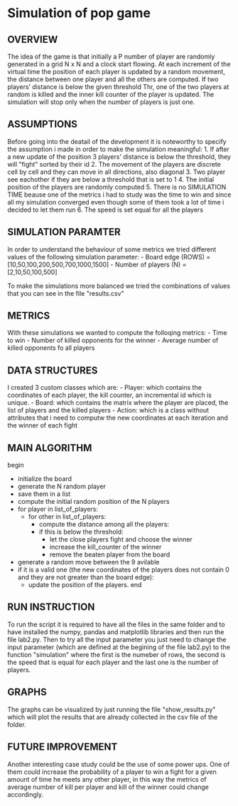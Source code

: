 # Simulation of pop game

## OVERVIEW
The idea of the game is that initially a P number of player are randomly generated in a grid N x N and a clock start flowing. At each increment of the virtual time the position of each player is updated by a random movement, the distance between one player and all the others are computed. If two players’ distance is below the given threshold Thr, one of the two players at random is killed and the inner kill counter of the player is updated. The simulation will stop only when the number of players is just one. 

## ASSUMPTIONS
Before going into the deatail of the development it is noteworthy to specify the assumption i made in order to make the simulation meaningful:
    1. If after a new update of the position 3 players' distance is below the threshold, they will "fight" sorted by their id
    2. The movement of the players are discrete cell by cell and they can move in all directions, also diagonal
    3. Two player see eachother if they are below a threshold that is set to 1
    4. The initial position of the players are randomly computed
    5. There is no SIMULATION TIME beause one of the metrics i had to study was the time to win and since all my simulation converged even though some of them took a lot of time i decided to let them run
    6. The speed is set equal for all the players

## SIMULATION PARAMTER
In order to understand the behaviour of some metrics we tried different values of the following simulation parameter: 
    - Board edge (ROWS) = [10,50,100,200,500,700,1000,1500] 
    - Number of players (N) = [2,10,50,100,500]

To make the simulations more balanced we tried the combinations of values that you can see in the file "results.csv"

## METRICS
With these simulations we wanted to compute the folloqing metrics: 
    - Time to win
    - Number of killed opponents for the winner
    - Average number of killed opponents fo all players

## DATA STRUCTURES
I created 3 custom classes which are:
    - Player: which contains the coordinates of each player, the kill counter, an incremental id which is unique.
    - Board: which contains the matrix where the player are placed, the list of players and the killed players
    - Action: which is a class without attributes that i need to computw the new coordinates at each iteration and the winner of each fight

## MAIN ALGORITHM 
begin
- initialize the board
- generate the N random player
- save them in a list
- compute the initial random position of the N players 
- for player in list_of_players:
    - for other in list_of_players:
        - compute the distance among all the players:
        - if this is below the threshold:
            - let the close players fight and choose the winner
            - increase the kill_counter of the winner
            - remove the beaten player from the board
- generate a random move between the 9 avilable
- if it is a valid one (the new coordinates of the players does not contain 0 and they are not greater than the board edge):  
    - update the position of the players.
end

## RUN INSTRUCTION
To run the script it is required to have all the files in the same folder and to have installed the numpy, pandas and matplotlib libraries and then run the file lab2.py. Then to try all the input parameter you just need to change the input parameter (which are defined at the begining of the file lab2.py) to the function "simulation" where the first is the numeber of rows, the second is the speed that is equal for each player and the last one is the number of players.

## GRAPHS
The graphs can be visualized by just running the file "show_results.py" which will plot the results that are already collected in the csv file of the folder. 

## FUTURE IMPROVEMENT
Another interesting case study could be the use of some power ups. One of them could increase the probability of a player to win a fight for a given amount of time he meets any other player, in this way the metrics of average number of kill per player and kill of the winner could change accordingly. 
